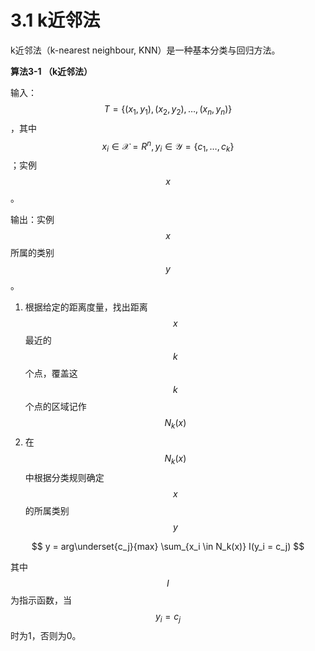 # 3.1 k近邻法

k近邻法（k-nearest neighbour, KNN）是一种基本分类与回归方法。

**算法3-1 （k近邻法）**

输入： $$T = \{ (x_1, y_1), (x_2, y_2), \dots, (x_n, y_n)\}$$ ，其中 $$x_i \in \mathcal{X} = R^n, y_i \in \mathcal{Y} = \{c_1, \dots, c_k\}$$ ；实例 $$x$$ 。

输出：实例 $$x$$ 所属的类别 $$y$$ 。

1. 根据给定的距离度量，找出距离 $$x$$ 最近的 $$k$$ 个点，覆盖这 $$k$$ 个点的区域记作 $$N_k(x)$$ 
2. 在 $$N_k(x)$$ 中根据分类规则确定 $$x$$ 的所属类别 $$y$$ 

$$
y = arg\underset{c_j}{max} \sum_{x_i \in N_k(x)} I(y_i = c_j)
$$

其中 $$I$$ 为指示函数，当 $$y_i = c_j$$ 时为1，否则为0。





